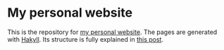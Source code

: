 # My personal website

This is the repository for [my personal
website](https://jeancharles.quillet.org). The pages are generated with
[Hakyll](https://jaspervdj.be/hakyll/). Its structure is fully explained in
[this post](https://jeancharles.quillet.org/posts/2020-02-22-This_website_is_generated_by_Hakyll.html).

